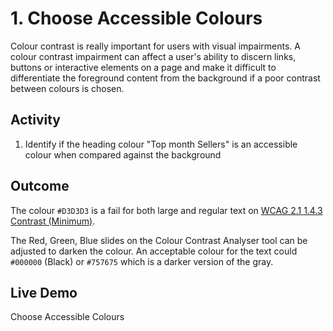 # 1. Choose Accessible Colours
Colour contrast is really important for users with visual impairments. A colour contrast impairment can affect a user's ability to discern links, buttons or interactive elements on a page and make it difficult to differentiate the foreground content from the background if a poor contrast between colours is chosen.

## Activity
1. Identify if the heading colour "Top month Sellers" is an accessible colour when compared against the background

## Outcome
The colour `#D3D3D3` is a fail for both large and regular text on [WCAG 2.1 1.4.3 Contrast (Minimum)](https://www.w3.org/WAI/WCAG21/Understanding/contrast-minimum.html).

The Red, Green, Blue slides on the Colour Contrast Analyser tool can be adjusted to darken the colour. An acceptable colour for the text could `#000000` (Black) or `#757675` which is a darker version of the gray.

## Live Demo
Choose Accessible Colours
